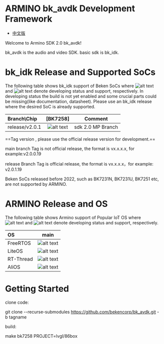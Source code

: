 # ARMINO bk_avdk Development Framework

* [中文版](./README_CN.md)

Welcome to Armino SDK 2.0 bk_avdk!

bk_avdk is the audio and video SDK.
basic sdk is bk_idk.

# bk_idk Release and Supported SoCs

The following table shows bk_idk support of Beken SoCs where ![alt text][developing] and ![alt text][supported]
denote developing status and support, respectively. In developing status the build is not yet enabled and some
crucial parts could be missing(like documentation, datasheet). Please use an bk_idk release where the desired
SoC is already supported.


|Branch\Chip   |      [BK7258]          |      Comment            |
|:------------ |:-----------------:     |:----------------------: |
|release/v2.0.1|![alt text][supported]  |sdk 2.0 MP Branch        |


[supported]: https://img.shields.io/badge/-supported-green "supported"
[developing]: https://img.shields.io/badge/-developing-orange "developing"

==Tag version , please use the official release version for development.==

main branch Tag is not official release, the format is vx.x.x.x, for example:v2.0.0.19

release Branch Tag is official release, the format is vx.x.x.x，for example: v2.0.1.19

Beken SoCs released before 2022, such as BK7231N, BK7231U, BK7251 etc, are not supported by ARMINO.

# ARMINO Release and OS

The following table shows Armino support of Popular IoT OS where ![alt text][developing] and ![alt text][supported]
denote developing status and support, respectively.

|OS           |         main           |
|:----------- |:---------------------: |
|FreeRTOS     | ![alt text][supported] |
|LiteOS       | ![alt text][supported]|
|RT-Thread    | ![alt text][developing]|
|AliOS        | ![alt text][developing]|

[supported]: https://img.shields.io/badge/-supported-green "supported"
[developing]: https://img.shields.io/badge/-developing-orange "developing"

# Getting Started

clone code:

git clone --recurse-submodules https://github.com/bekencorp/bk_avdk.git -b tagname

build:

make bk7258 PROJECT=lvgl/86box

